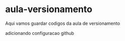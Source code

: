# aula-versionamento
Aqui vamos guardar codigos da aula de versionamento

adicionando configuracao github
